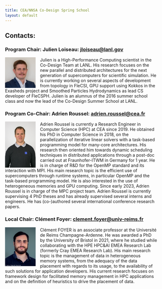 ```yaml
---
title: CEA/NNSA Co-Design Spring School
layout: default
---
```


## Contacts: 

### Program Chair: Julien Loiseau: [jloiseau@lanl.gov](mailto:jloiseau@lanl.gov)

<div style="display:inline-block">
<img src="images/jloiseau.jpg" style="margin-right:15px; width: 20%; float: left;"/>
Julien is a High-Performance Computing scientist in the Co-Design Team at LANL. His research focuses on the new parallel and distributed architectures for the next generation of supercomputers for scientific simulation. He is currently working on several aspects of development from topology in FleCSI, GPU support using Kokkos in the Exasheds project and Smoothed Particles Hydrodynamics as lead CS developer of FleCSPH.
Julien is an alumnus of the 2016 summer school class and now the lead of the Co-Design Summer School at LANL.
</div>
<br/>

### Program Co-Chair: Adrien Roussel: [adrien.roussel@cea.fr](mailto:adrien.roussel@cea.fr)

<div style="display:inline-block">
<img src="images/roussel.jpeg" style="margin-right:15px; width: 20%; float: left;"/>
Adrien Roussel is currently a Research Engineer in Computer Science (HPC) at CEA since 2019. He obtained his PhD in Computer Science in 2018, on the parallelization of iterative linear solvers with a task-based programming model for many-core architectures. His research then oriented him towards dynamic scheduling techniques in distributed applications through a post-doc carried out at Fraunhofer-ITWM in Germany for 1 year.
He is in charge of R&D for the OpenMP standard and its interaction with MPI. His main research topic is the efficient use of supercomputers through runtime systems, in particular OpenMP and the task-based programming model. He is also interested in the use of heterogeneous memories and GPU computing.
Since early 2023, Adrien Roussel is in charge of the MPC project team.
Adrien Roussel is currently supervising 4 PhD theses and has already supervised several interns and engineers. He has (co-)authored several international conference research papers.
</div>
<br/>

### Local Chair: Clément Foyer: [clement.foyer@univ-reims.fr](mailto:clement.foyer@univ-reims.fr)

<div style="display:inline-block">
<img src="images/cfoyer.png" style="margin-right:15px; width: 20%; float: left;"/>
Clément FOYER is an associate professor at the Université de Reims Champagne-Ardenne. He was awarded a PhD by the University of Bristol in 2021, where he studied while collaborating with the HPE HPC&AI EMEA Research Lab (formerly Cray EMEA Research Lab).
His main research topic is the management of data in heterogeneous memory systems, from the adequacy of the data placement with regards to its usage, to the availability of such solutions for application developers.
His current research focuses on framework design for facilitated memory management in HPC applications and on the definition of heuristics to drive the placement of data.
</div>
